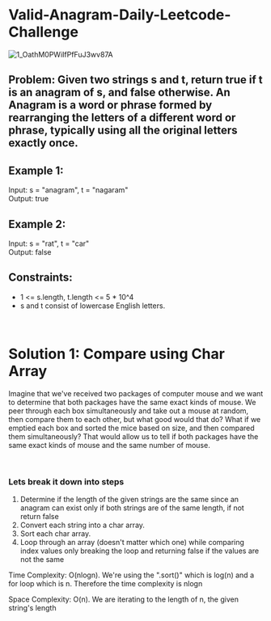 # Valid-Anagram-Daily-Leetcode-Challenge
![1_OathM0PWiIfPfFuJ3wv87A](https://github.com/albrran/Valid-Anagram-Daily-Leetcode-Challenge/assets/120284166/4d831238-d99d-4762-93b5-6311438f469d)
<br>
<h2>Problem: Given two strings s and t, return true if t is an anagram of s, and false otherwise. An <b>Anagram</b> is a word or phrase formed by rearranging the letters of a different word or phrase, typically using all the original letters exactly once.</h2>

<h2>Example 1:</h2>
    <p>
        Input: s = "anagram", t = "nagaram"<br>
        Output: true
    </p>
    <h2>Example 2:</h2>
    <p>
        Input: s = "rat", t = "car"<br>
        Output: false
    </p>
    <h2>Constraints:</h2>
    <ul>
        <li>1 <= s.length, t.length <= 5 * 10^4</li>
        <li>s and t consist of lowercase English letters.</li>
    </ul>
<br>
<h1>Solution 1: Compare using Char Array</h1>
<p>Imagine that we've received two packages of computer mouse and we want to determine that both packages have the same exact kinds of mouse. We peer through each box simultaneously and take out a mouse at random, then compare them to each other, but what good would that do? What if we emptied each box and sorted the mice based on size, and then compared them simultaneously? That would allow us to tell if both packages have the same exact kinds of mouse and the same number of mouse. </p>
    
<br>
<h3>Lets break it down into steps</h3>
<ol>
    <li>Determine if the length of the given strings are the same since an anagram can exist only if both strings are of the same length, if not return false</li>
    <li>Convert each string into a char array.</li>
    <li>Sort each char array.</li>
    <li>Loop through an array (doesn't matter which one) while comparing index values only breaking the loop and returning false if the values are not the same</li>
</ol>
<p>Time Complexity: O(nlogn). We're using the ".sort()" which is log(n) and a for loop which is n. Therefore the time complexity is nlogn</p>
<p>Space Complexity: O(n). We are iterating to the length of n, the given string's length</p>
